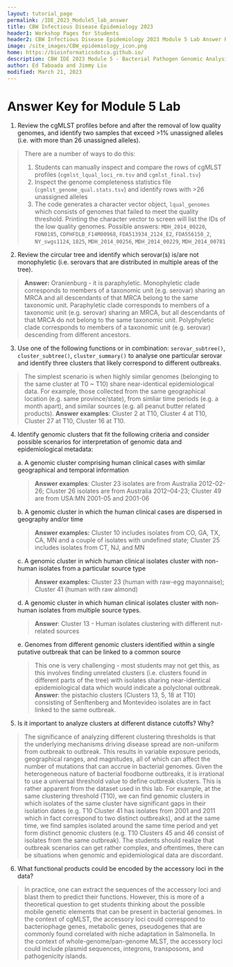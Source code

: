 ```yaml
---
layout: tutorial_page
permalink: /IDE_2023_Module5_lab_answer
title: CBW Infectious Disease Epidemiology 2023
header1: Workshop Pages for Students
header2: CBW Infectious Disease Epidemiology 2023 Module 5 Lab Answer Key
image: /site_images/CBW_epidemiology_icon.png
home: https://bioinformaticsdotca.github.io/
description: CBW IDE 2023 Module 5 - Bacterial Pathogen Genomic Analysis Answer Key
author: Ed Taboada and Jimmy Liu
modified: March 21, 2023
---
```


# Answer Key for Module 5 Lab

1.  Review the cgMLST profiles before and after the removal of low quality genomes, and identify two samples that exceed \>1% unassigned alleles (i.e. with more than 26 unassigned alleles).

> There are a number of ways to do this: 
> 1) Students can manually inspect and compare the rows of cgMLST profiles (`cgmlst_lqual_loci_rm.tsv` and `cgmlst_final.tsv`) 
> 2) Inspect the genome completeness statistics file (`cgmlst_genome_qual.stats.tsv`) and identify rows with >26 unassigned alleles 
> 3) The code generates a character vector object, `lqual_genomes` which consists of genomes that failed to meet the quality threshold. Printing the character vector to screen will list the IDs of the low quality genomes. Possible answers: `MDH_2014_00220`, `FDN0185`, `CDPHFDLB_F14M00968`, `FDA513934_2124_E2`, `FDA556150_2`, `NY_swgs1124`, `1825`, `MDH_2014_00256`, `MDH_2014_00229`, `MDH_2014_00781`

2.  Review the circular tree and identify which serovar(s) is/are not monophyletic (i.e. serovars that are distributed in multiple areas of the tree).

>**Answer:** Oranienburg - it is paraphyletic. Monophyletic clade corresponds to members of a taxonomic unit (e.g. serovar) sharing an MRCA and all descendants of that MRCA belong to the same taxonomic unit. Paraphyletic clade corresponds to members of a taxonomic unit (e.g. serovar) sharing an MRCA, but all descendants of that MRCA do not belong to the same taxonomic unit. Polyphyletic clade corresponds to members of a taxonomic unit (e.g. serovar) descending from different ancestors.

3.  Use one of the following functions or in combination: `serovar_subtree()`, `cluster_subtree()`, `cluster_summary()` to analyse one particular serovar and identify three clusters that likely correspond to different outbreaks.

>The simplest scenario is when highly similar genomes (belonging to the same cluster at T0 ~ T10) share near-identical epidemiological data. For example, those collected from the same geographical location (e.g. same province/state), from simliar time periods (e.g. a month apart), and similar sources (e.g. all peanut butter related products). **Answer examples**: Cluster 2 at T10, Cluster 4 at T10, Cluster 27 at T10, Cluster 16 at T10.

4.  Identify genomic clusters that fit the following criteria and consider possible scenarios for interpretation of genomic data and epidemiological metadata:

    a.  A genomic cluster comprising human clinical cases with similar geographical and temporal information

    >**Answer examples**: Cluster 23 isolates are from Australia 2012-02-26; Cluster 26 isolates are from Australia 2012–04-23; Cluster 49 are from USA:MN 2001-05 and 2001-06

    b.  A genomic cluster in which the human clinical cases are dispersed in geography and/or time

    >**Answer examples:** Cluster 10 includes isolates from CO, GA, TX, CA, MN and a couple of isolates with undefined state; Cluster 25 includes isolates from CT, NJ, and MN

    c.  A genomic cluster in which human clinical isolates cluster with non-human isolates from a particular source type

    >**Answer examples:** Cluster 23 (human with raw-egg mayonnaise); Cluster 41 (human with raw almond)

    d.  A genomic cluster in which human clinical isolates cluster with non-human isolates from multiple source types.

    >**Answer**: Cluster 13 - Human isolates clustering with different nut-related sources

    e.  Genomes from different genomic clusters identified within a single putative outbreak that can be linked to a common source

    >This one is very challenging - most students may not get this, as this involves finding unrelated clusters (i.e. clusters found in different parts of the tree) with isolates sharing near-identical epidemiological data which would indicate a polyclonal outbreak. **Answer**: the pistachio clusters (Clusters 13, 5, 18 at T10) consisting of Senftenberg and Montevideo isolates are in fact linked to the same outbreak.

5.  Is it important to analyze clusters at different distance cutoffs? Why?

> The significance of analyzing different clustering thresholds is that the underlying mechanisms driving disease spread are non-uniform from outbreak to outbreak. This results in variable exposure periods, geographical ranges, and magnitudes, all of which can affect the number of mutations that can accrue in bacterial genomes. Given the heterogeneous nature of bacterial foodborne outbreaks, it is irrational to use a universal threshold value to define outbreak clusters. This is rather apparent from the dataset used in this lab. For example, at the same clustering threshold (T10), we can find genomic clusters in which isolates of the same cluster have significant gaps in their isolation dates (e.g. T10 Cluster 41 has isolates from 2001 and 2011 which in fact correspond to two distinct outbreaks), and at the same time, we find samples isolated around the same time period and yet form distinct genomic clusters (e.g. T10 Clusters 45 and 46 consist of isolates from the same outbreak). The students should realize that outbreak scenarios can get rather complex, and oftentimes, there can be situations when genomic and epidemiological data are discordant.

6.  What functional products could be encoded by the accessory loci in the data?

>In practice, one can extract the sequences of the accessory loci and blast them to predict their functions. However, this is more of a theoretical question to get students thinking about the possible mobile genetic elements that can be present in bacterial genomes. In the context of cgMLST, the accessory loci could correspond to bacteriophage genes, metabolic genes, pseudogenes that are commonly found correlated with niche adaptation in Salmonella. In the context of whole-genome/pan-genome MLST, the accessory loci could include plasmid sequences, integrons, transposons, and pathogenicity islands.

